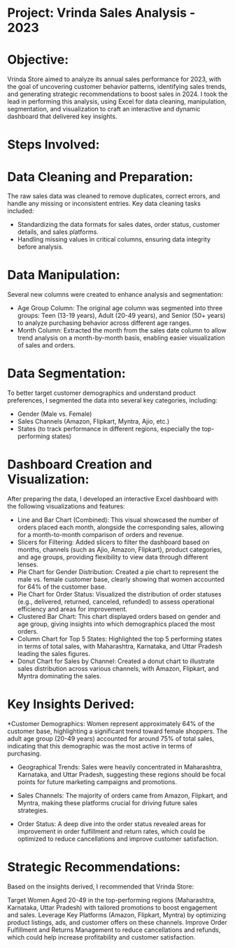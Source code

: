 # Project: Vrinda Sales Analysis - 2023

# Objective:
Vrinda Store aimed to analyze its annual sales performance for 2023, with the goal of uncovering customer behavior patterns, identifying sales trends, and generating strategic recommendations to boost sales in 2024. I took the lead in performing this analysis, using Excel for data cleaning, manipulation, segmentation, and visualization to craft an interactive and dynamic dashboard that delivered key insights.

# Steps Involved:

# Data Cleaning and Preparation:
The raw sales data was cleaned to remove duplicates, correct errors, and handle any missing or inconsistent entries. 
Key data cleaning tasks included:
* Standardizing the data formats for sales dates, order status, customer details, and sales platforms.
* Handling missing values in critical columns, ensuring data integrity before analysis.

# Data Manipulation:
Several new columns were created to enhance analysis and segmentation:
* Age Group Column: The original age column was segmented into three groups: Teen (13-19 years), Adult (20-49 years), and Senior (50+ years) to analyze purchasing behavior across different age ranges.
* Month Column: Extracted the month from the sales date column to allow trend analysis on a month-by-month basis, enabling easier visualization of sales and orders.

# Data Segmentation:
To better target customer demographics and understand product preferences, I segmented the data into several key categories, including:
* Gender (Male vs. Female)
* Sales Channels (Amazon, Flipkart, Myntra, Ajio, etc.)
* States (to track performance in different regions, especially the top-performing states)

# Dashboard Creation and Visualization:
After preparing the data, I developed an interactive Excel dashboard with the following visualizations and features:

* Line and Bar Chart (Combined): This visual showcased the number of orders placed each month, alongside the corresponding sales, allowing for a month-to-month comparison of orders and revenue.
* Slicers for Filtering: Added slicers to filter the dashboard based on months, channels (such as Ajio, Amazon, Flipkart), product categories, and age groups, providing flexibility to view data through different lenses.
* Pie Chart for Gender Distribution: Created a pie chart to represent the male vs. female customer base, clearly showing that women accounted for 64% of the customer base.
* Pie Chart for Order Status: Visualized the distribution of order statuses (e.g., delivered, returned, canceled, refunded) to assess operational efficiency and areas for improvement.
* Clustered Bar Chart: This chart displayed orders based on gender and age group, giving insights into which demographics placed the most orders.
* Column Chart for Top 5 States: Highlighted the top 5 performing states in terms of total sales, with Maharashtra, Karnataka, and Uttar Pradesh leading the sales figures.
* Donut Chart for Sales by Channel: Created a donut chart to illustrate sales distribution across various channels, with Amazon, Flipkart, and Myntra dominating the sales.

# Key Insights Derived:

*Customer Demographics:
Women represent approximately 64% of the customer base, highlighting a significant trend toward female shoppers. The adult age group (20-49 years) accounted for around 75% of total sales, indicating that this demographic was the most active in terms of purchasing.

* Geographical Trends:
Sales were heavily concentrated in Maharashtra, Karnataka, and Uttar Pradesh, suggesting these regions should be focal points for future marketing campaigns and promotions.

* Sales Channels:
The majority of orders came from Amazon, Flipkart, and Myntra, making these platforms crucial for driving future sales strategies.

* Order Status:
A deep dive into the order status revealed areas for improvement in order fulfillment and return rates, which could be optimized to reduce cancellations and improve customer satisfaction.

# Strategic Recommendations:
Based on the insights derived, I recommended that Vrinda Store:

Target Women Aged 20-49 in the top-performing regions (Maharashtra, Karnataka, Uttar Pradesh) with tailored promotions to boost engagement and sales.
Leverage Key Platforms (Amazon, Flipkart, Myntra) by optimizing product listings, ads, and customer offers on these channels.
Improve Order Fulfillment and Returns Management to reduce cancellations and refunds, which could help increase profitability and customer satisfaction.												
													
													
										
